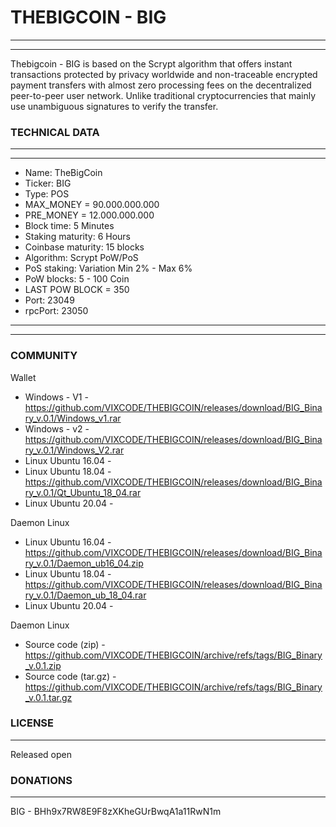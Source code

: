 # THEBIGCOIN - BIG

-------
-------

Thebigcoin - BIG is based on the Scrypt algorithm that offers instant transactions protected by privacy worldwide and non-traceable encrypted payment transfers with almost zero processing fees on the decentralized peer-to-peer user network. Unlike traditional cryptocurrencies that mainly use unambiguous signatures to verify the transfer.
  
### TECHNICAL DATA

-------
-------
  *  Name: TheBigCoin
  *  Ticker: BIG
  *  Type: POS
  *  MAX_MONEY = 90.000.000.000
  *  PRE_MONEY =  12.000.000.000
  *  Block time: 5 Minutes
  *  Staking maturity: 6 Hours
  *  Coinbase maturity: 15 blocks
  *  Algorithm: Scrypt PoW/PoS
  *  PoS staking: Variation Min 2% - Max 6% 
  *  PoW blocks: 5 - 100 Coin
  *  LAST POW BLOCK = 350
  *  Port: 23049
  *  rpcPort: 23050
-------
-------

### COMMUNITY

Wallet

* Windows -       V1 - https://github.com/VIXCODE/THEBIGCOIN/releases/download/BIG_Binary_v.0.1/Windows_v1.rar
* Windows -       v2 - https://github.com/VIXCODE/THEBIGCOIN/releases/download/BIG_Binary_v.0.1/Windows_V2.rar
* Linux Ubuntu 16.04 - 
* Linux Ubuntu 18.04 - https://github.com/VIXCODE/THEBIGCOIN/releases/download/BIG_Binary_v.0.1/Qt_Ubuntu_18_04.rar
* Linux Ubuntu 20.04 - 

Daemon Linux

* Linux Ubuntu 16.04 - https://github.com/VIXCODE/THEBIGCOIN/releases/download/BIG_Binary_v.0.1/Daemon_ub16_04.zip
* Linux Ubuntu 18.04 - https://github.com/VIXCODE/THEBIGCOIN/releases/download/BIG_Binary_v.0.1/Daemon_ub_18_04.rar
* Linux Ubuntu 20.04 - 

Daemon Linux

* Source code (zip)    - https://github.com/VIXCODE/THEBIGCOIN/archive/refs/tags/BIG_Binary_v.0.1.zip
* Source code (tar.gz) - https://github.com/VIXCODE/THEBIGCOIN/archive/refs/tags/BIG_Binary_v.0.1.tar.gz

### LICENSE
-------

Released open

### DONATIONS
-------

BIG - BHh9x7RW8E9F8zXKheGUrBwqA1a11RwN1m
